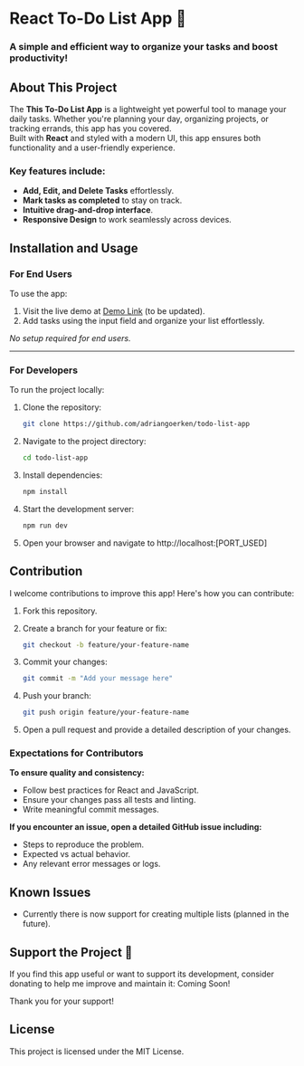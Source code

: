 # React To-Do List App 📝

### A simple and efficient way to organize your tasks and boost productivity!

## About This Project

The **This To-Do List App** is a lightweight yet powerful tool to manage your daily tasks. Whether you're planning your day, organizing projects, or tracking errands, this app has you covered.  
Built with **React** and styled with a modern UI, this app ensures both functionality and a user-friendly experience.

### Key features include:

-   **Add, Edit, and Delete Tasks** effortlessly.
-   **Mark tasks as completed** to stay on track.
-   **Intuitive drag-and-drop interface**.
-   **Responsive Design** to work seamlessly across devices.

## Installation and Usage

### For End Users

To use the app:

1. Visit the live demo at [Demo Link](#) (to be updated).
2. Add tasks using the input field and organize your list effortlessly.

_No setup required for end users._

---

### For Developers

To run the project locally:

1. Clone the repository:
    ```bash
    git clone https://github.com/adriangoerken/todo-list-app
    ```
2. Navigate to the project directory:
    ```bash
    cd todo-list-app
    ```
3. Install dependencies:
    ```bash
    npm install
    ```
4. Start the development server:
    ```bash
    npm run dev
    ```
5. Open your browser and navigate to http://localhost:[PORT_USED]

## Contribution

I welcome contributions to improve this app! Here's how you can contribute:

1.  Fork this repository.

2.  Create a branch for your feature or fix:

    ```bash
    git checkout -b feature/your-feature-name
    ```

3.  Commit your changes:

    ```bash
    git commit -m "Add your message here"
    ```

4.  Push your branch:

    ```bash
    git push origin feature/your-feature-name
    ```

5.  Open a pull request and provide a detailed description of your changes.

### Expectations for Contributors

**To ensure quality and consistency:**

-   Follow best practices for React and JavaScript.
-   Ensure your changes pass all tests and linting.
-   Write meaningful commit messages.

**If you encounter an issue, open a detailed GitHub issue including:**

-   Steps to reproduce the problem.
-   Expected vs actual behavior.
-   Any relevant error messages or logs.

## Known Issues

-   Currently there is now support for creating multiple lists (planned in the future).

## Support the Project 💖

If you find this app useful or want to support its development, consider donating to help me improve and maintain it: Coming Soon!

Thank you for your support!

## License

This project is licensed under the MIT License.
